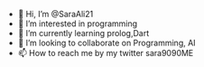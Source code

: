 - 👋 Hi, I’m @SaraAli21
- 👀 I’m interested in programming 
- 🌱 I’m currently learning prolog,Dart
- 💞️ I’m looking to collaborate on Programming, AI
- 📫 How to reach me by my twitter sara9090ME

<!---
SaraAli21/SaraAli21 is a ✨ special ✨ repository because its `README.md` (this file) appears on your GitHub profile.
You can click the Preview link to take a look at your changes.
--->
